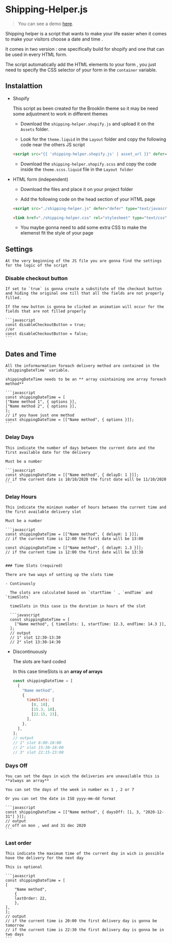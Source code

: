 # Shipping-Helper.js

> You can see a demo [here](https://cristiangiro.com/shipping-helper.html).

Shipping helper is a script that wants to make your life easier when it comes to make your visitors choose a date and time .

It comes in two version : one specifically build for shopify and one that can be used in every HTML form.

The script automatically add the HTML elements to your form , you just need to specify the CSS selector of your form in the `container` variable.


## Instalattion

- Shopify

  This script as been created for the Brooklin theme so it may be need some adjustment to work in different themes

  - Download the `shipping-helper.shopify.js` and upload it on the `Assets` folder.

  - Look for the `theme.liquid` in the `Layout` folder and copy the following code near the others JS script

  ```html
  <script src="{{ 'shipping-helper.shopify.js' | asset_url }}" defer="defer"></script>
  ```

  - Download the `shipping-helper.shopify.scss` and copy the code inside the `theme.scss.liquid` file in the `Layout folder`

- HTML form (independent)

  - Download the files and place it on your project folder

  - Add the following code on the head section of your HTML page

  ```html
  <script src="./shipping-helper.js" defer="defer" type="text/javascript"></script>

  <link href="./shipping-helper.css" rel="stylesheet" type="text/css" />
  ```

  - You maybe gonna need to add some extra CSS to make the elemenst fit the style of your page

## Settings

    At the very beginning of the JS file you are gonna find the settings for the logic of the script

### Disable checkout button

    If set to `true` is gonna create a substitute of the checkout button and hiding the original one till that all the fields are not properly filled.

    If the new button is gonna be clicked an animation will occur for the fields that are not filled properly

    ```javascript
    const disableCheckoutButton = true;
    //or
    const disableCheckoutButton = false;
    ```

## Dates and Time

    All the informarmation foreach delivery method are contained in the `shippingDateTime` variable.

    shippingDateTime needs to be an ** array cointaining one array foreach method**

    ```javascript
    const shippingDateTime = [
    ["Name method 1", { options }],
    ["Name method 2", { options }],
    ];
    // if you have just one method
    const shippingDateTime = [["Name method", { options }]];
    ```

### Delay Days

    This indicate the number of days between the current date and the first available date for the delivery

    Must be a number

    ```javascript
    const shippingDateTime = [["Name method", { delayD: 1 }]];
    // if the current date is 10/10/2020 the first date will be 11/10/2020
    ```

### Delay Hours

    This indicate the minimun number of hours between the current time and the first available delivery slot

    Must be a number

    ```javascript
    const shippingDateTime = [["Name method", { delayH: 1 }]];
    // if the current time is 12:00 the first date will be 13:00

    const shippingDateTime = [["Name method", { delayH: 1.3 }]];
    // if the current time is 12:00 the first date will be 13:30
```

### Time Slots (required)

There are two ways of setting up the slots time

- Continuosly

  The slots are calculated based on `startTime ` , `endTime` and `timeSlots`

  timeSlots in this case is the duration in hours of the slot

  ```javascript
  const shippingDateTime = [
    ["Name method", { timeSlots: 1, startTime: 12.3, endTime: 14.3 }],
  ];
  // output
  // 1° slot 12:30-13:30
  // 2° slot 13:30-14:30
  ```

- Discontinuously

  The slots are hard coded

  In this case timeSlots is an **array of arrays**

  ```javascript
  const shippingDateTime = [
    [
      "Name method",
      {
        timeSlots: [
          [8, 10],
          [15.3, 18],
          [22.15, 23],
        ],
      },
    ],
  ];
  // output
  // 1° slot 8:00-10:00
  // 2° slot 15:30-18:00
  // 3° slot 22:15-23:00
  ```

### Days Off

    You can set the days in wich the deliveries are unavailable this is **always an array**

    You can set the days of the week in number ex 1 , 2 or 7

    Or you can set the date in ISO yyyy-mm-dd format

    ```javascript
    const shippingDateTime = [["Name method", { daysOff: [1, 3, "2020-12-31"] }]];
    // output
    // off on mon , wed and 31 dec 2020
    ```

### Last order

    This indicate the maximum time of the current day in wich is possible have the delivery for the next day

    This is optional

    ```javascript
    const shippingDateTime = [
    [
        "Name method",
        {
        lastOrder: 22,
        },
    ],
    ];
    // output
    // if the current time is 20:00 the first delivery day is gonna be tomorrow
    // if the current time is 22:30 the first delivery day is gonna be in two days
    ```

